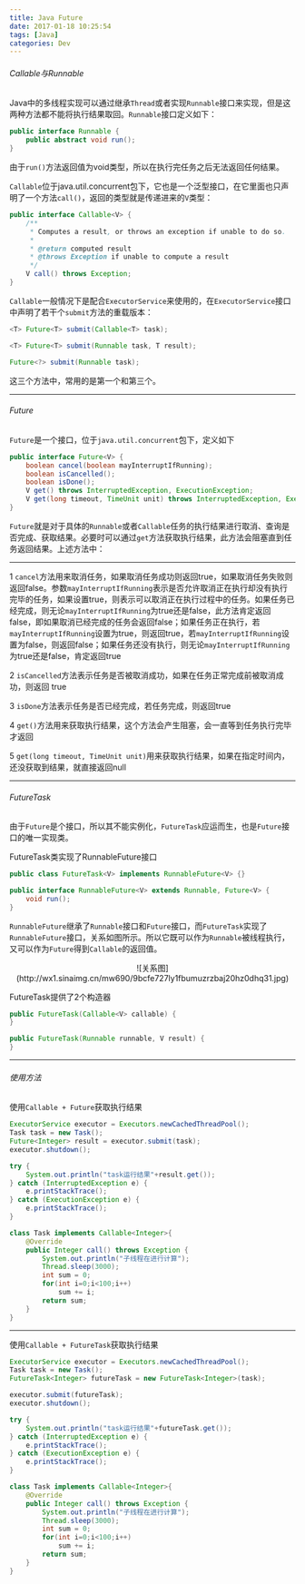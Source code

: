 ```yaml
---
title: Java Future
date: 2017-01-18 10:25:54
tags: [Java]
categories: Dev
---
```


###### Callable与Runnable
Java中的多线程实现可以通过继承`Thread`或者实现`Runnable`接口来实现，但是这两种方法都不能将执行结果取回。`Runnable`接口定义如下：
```java
public interface Runnable {
    public abstract void run();
}
```
由于`run()`方法返回值为void类型，所以在执行完任务之后无法返回任何结果。

`Callable`位于java.util.concurrent包下，它也是一个泛型接口，在它里面也只声明了一个方法`call()`，返回的类型就是传递进来的`V`类型：
```java
public interface Callable<V> {
    /**
     * Computes a result, or throws an exception if unable to do so.
     *
     * @return computed result
     * @throws Exception if unable to compute a result
     */
    V call() throws Exception;
}
```
`Callable`一般情况下是配合`ExecutorService`来使用的，在`ExecutorService`接口中声明了若干个`submit`方法的重载版本：
```java
<T> Future<T> submit(Callable<T> task);

<T> Future<T> submit(Runnable task, T result);

Future<?> submit(Runnable task);
```
这三个方法中，常用的是第一个和第三个。

---

###### Future
`Future`是一个接口，位于`java.util.concurrent`包下，定义如下
```java
public interface Future<V> {
    boolean cancel(boolean mayInterruptIfRunning);
    boolean isCancelled();
    boolean isDone();
    V get() throws InterruptedException, ExecutionException;
    V get(long timeout, TimeUnit unit) throws InterruptedException, ExecutionException, TimeoutException;
}
```
`Future`就是对于具体的`Runnable`或者`Callable`任务的执行结果进行取消、查询是否完成、获取结果。必要时可以通过`get`方法获取执行结果，此方法会阻塞直到任务返回结果。上述方法中：

---

1 `cancel`方法用来取消任务，如果取消任务成功则返回true，如果取消任务失败则返回false。参数`mayInterruptIfRunning`表示是否允许取消正在执行却没有执行完毕的任务，如果设置true，则表示可以取消正在执行过程中的任务。如果任务已经完成，则无论`mayInterruptIfRunning`为true还是false，此方法肯定返回false，即如果取消已经完成的任务会返回false；如果任务正在执行，若`mayInterruptIfRunning`设置为true，则返回true，若`mayInterruptIfRunning`设置为false，则返回false；如果任务还没有执行，则无论`mayInterruptIfRunning`为true还是false，肯定返回true

2 `isCancelled`方法表示任务是否被取消成功，如果在任务正常完成前被取消成功，则返回 true

3 `isDone`方法表示任务是否已经完成，若任务完成，则返回true

4 `get()`方法用来获取执行结果，这个方法会产生阻塞，会一直等到任务执行完毕才返回

5 `get(long timeout, TimeUnit unit)`用来获取执行结果，如果在指定时间内，还没获取到结果，就直接返回null

---

###### FutureTask
由于`Future`是个接口，所以其不能实例化，`FutureTask`应运而生，也是`Future`接口的唯一实现类。

FutureTask类实现了RunnableFuture接口
```java
public class FutureTask<V> implements RunnableFuture<V> {}

public interface RunnableFuture<V> extends Runnable, Future<V> {
    void run();
}
```
`RunnableFuture`继承了`Runnable`接口和`Future`接口，而`FutureTask`实现了`RunnableFuture`接口，关系如图所示。所以它既可以作为`Runnable`被线程执行，又可以作为`Future`得到`Callable`的返回值。

<center>![关系图](http://wx1.sinaimg.cn/mw690/9bcfe727ly1fbumuzrzbaj20hz0dhq31.jpg)</center>

FutureTask提供了2个构造器
```java
public FutureTask(Callable<V> callable) {
}

public FutureTask(Runnable runnable, V result) {
}
```

---

###### 使用方法
使用`Callable + Future`获取执行结果
```java
ExecutorService executor = Executors.newCachedThreadPool();
Task task = new Task();
Future<Integer> result = executor.submit(task);
executor.shutdown();

try {
    System.out.println("task运行结果"+result.get());
} catch (InterruptedException e) {
    e.printStackTrace();
} catch (ExecutionException e) {
    e.printStackTrace();
}

class Task implements Callable<Integer>{
    @Override
    public Integer call() throws Exception {
        System.out.println("子线程在进行计算");
        Thread.sleep(3000);
        int sum = 0;
        for(int i=0;i<100;i++)
            sum += i;
        return sum;
    }
}
```

---

使用`Callable + FutureTask`获取执行结果
```java
ExecutorService executor = Executors.newCachedThreadPool();
Task task = new Task();
FutureTask<Integer> futureTask = new FutureTask<Integer>(task);

executor.submit(futureTask);
executor.shutdown();

try {
    System.out.println("task运行结果"+futureTask.get());
} catch (InterruptedException e) {
    e.printStackTrace();
} catch (ExecutionException e) {
    e.printStackTrace();
}

class Task implements Callable<Integer>{
    @Override
    public Integer call() throws Exception {
        System.out.println("子线程在进行计算");
        Thread.sleep(3000);
        int sum = 0;
        for(int i=0;i<100;i++)
            sum += i;
        return sum;
    }
}
```
